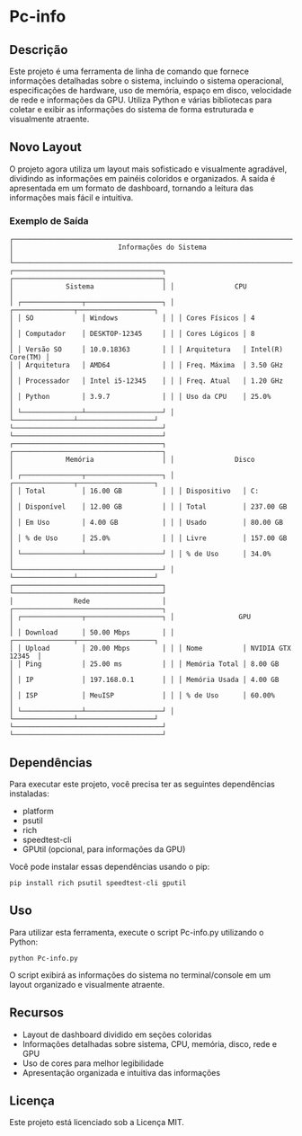 # Pc-info

## Descrição
Este projeto é uma ferramenta de linha de comando que fornece informações detalhadas sobre o sistema, incluindo o sistema operacional, especificações de hardware, uso de memória, espaço em disco, velocidade de rede e informações da GPU. Utiliza Python e várias bibliotecas para coletar e exibir as informações do sistema de forma estruturada e visualmente atraente.

## Novo Layout
O projeto agora utiliza um layout mais sofisticado e visualmente agradável, dividindo as informações em painéis coloridos e organizados. A saída é apresentada em um formato de dashboard, tornando a leitura das informações mais fácil e intuitiva.

### Exemplo de Saída

```
┌────────────────────────────────────────────────────────────────────────────┐
│                          Informações do Sistema                            │
└────────────────────────────────────────────────────────────────────────────┘
┌─────────────────────────────────────┐ ┌─────────────────────────────────────┐
│             Sistema                 │ │               CPU                   │
│ ┌───────────────┬───────────────────┐ │ ┌───────────────┬───────────────────┐
│ │ SO            │ Windows           │ │ │ Cores Físicos │ 4                 │
│ │ Computador    │ DESKTOP-12345     │ │ │ Cores Lógicos │ 8                 │
│ │ Versão SO     │ 10.0.18363        │ │ │ Arquitetura   │ Intel(R) Core(TM) │
│ │ Arquitetura   │ AMD64             │ │ │ Freq. Máxima  │ 3.50 GHz          │
│ │ Processador   │ Intel i5-12345    │ │ │ Freq. Atual   │ 1.20 GHz          │
│ │ Python        │ 3.9.7             │ │ │ Uso da CPU    │ 25.0%             │
│ └───────────────┴───────────────────┘ │ └───────────────┴───────────────────┘
└─────────────────────────────────────┘ └─────────────────────────────────────┘
┌─────────────────────────────────────┐ ┌─────────────────────────────────────┐
│             Memória                 │ │               Disco                 │
│ ┌───────────────┬───────────────────┐ │ ┌───────────────┬───────────────────┐
│ │ Total         │ 16.00 GB          │ │ │ Dispositivo   │ C:                │
│ │ Disponível    │ 12.00 GB          │ │ │ Total         │ 237.00 GB         │
│ │ Em Uso        │ 4.00 GB           │ │ │ Usado         │ 80.00 GB          │
│ │ % de Uso      │ 25.0%             │ │ │ Livre         │ 157.00 GB         │
│ └───────────────┴───────────────────┘ │ │ % de Uso      │ 34.0%             │
└─────────────────────────────────────┘ │ └───────────────┴───────────────────┘
┌─────────────────────────────────────┐ └─────────────────────────────────────┘
│               Rede                  │ ┌─────────────────────────────────────┐
│ ┌───────────────┬───────────────────┐ │                GPU                  │
│ │ Download      │ 50.00 Mbps        │ │ ┌───────────────┬───────────────────┐
│ │ Upload        │ 20.00 Mbps        │ │ │ Nome          │ NVIDIA GTX 12345  │
│ │ Ping          │ 25.00 ms          │ │ │ Memória Total │ 8.00 GB           │
│ │ IP            │ 197.168.0.1       │ │ │ Memória Usada │ 4.00 GB           │
│ │ ISP           │ MeuISP            │ │ │ % de Uso      │ 60.00%            │
│ └───────────────┴───────────────────┘ │ └───────────────┴───────────────────┘
└─────────────────────────────────────┘ └─────────────────────────────────────┘
```

## Dependências
Para executar este projeto, você precisa ter as seguintes dependências instaladas:

- platform
- psutil
- rich
- speedtest-cli
- GPUtil (opcional, para informações da GPU)

Você pode instalar essas dependências usando o pip:

```
pip install rich psutil speedtest-cli gputil
```

## Uso
Para utilizar esta ferramenta, execute o script Pc-info.py utilizando o Python:

```
python Pc-info.py
```

O script exibirá as informações do sistema no terminal/console em um layout organizado e visualmente atraente.

## Recursos
- Layout de dashboard dividido em seções coloridas
- Informações detalhadas sobre sistema, CPU, memória, disco, rede e GPU
- Uso de cores para melhor legibilidade
- Apresentação organizada e intuitiva das informações

## Licença
Este projeto está licenciado sob a Licença MIT.

